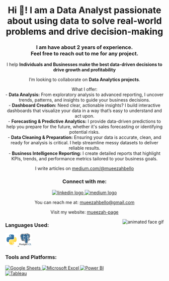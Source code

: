<h1 align="center">Hi 👋! I am a Data Analyst passionate about using data to solve real-world problems and drive decision-making </h1>
<h3 align="center">I am have about 2 years of experience. <br>Feel free to reach out to me for any project.</h3>

<p align="center"> I help <strong>Individuals and Businesses make the best data-driven decisions to drive growth and profitability</strong></p>
<p align="center"> I’m looking to collaborate on <strong>Data Analytics projects</strong>.</p>

<p align="center"> What I offer:<br>
- <strong>Data Analysis:</strong> From exploratory analysis to advanced reporting, I uncover trends, patterns, and insights to guide your business decisions.<br>
- <strong>Dashboard Creation:</strong> Need clear, actionable insights? I build interactive dashboards that visualize your data in a way that’s easy to understand and act upon.<br>
- <strong>Forecasting & Predictive Analytics:</strong> I provide data-driven predictions to help you prepare for the future, whether it's sales forecasting or identifying potential risks.<br>
- <strong> Data Cleaning & Preparation:</strong> Ensuring your data is accurate, clean, and ready for analysis is critical. I help streamline messy datasets to deliver reliable results.<br>
- <strong> Business Intelligence Reporting:</strong> I create detailed reports that highlight KPIs, trends, and performance metrics tailored to your business goals.</p>

<p align="center"> I write articles on <a href="https://medium.com/@mueezahbello" target="_blank">medium.com/@mueezahbello</a></p>

<h3 align="center">Connect with me:</h3>
<div align="center">
  <a href="https://linkedin.com/in/bello-mueezah-olajumoke" target="_blank">
    <img src="https://img.shields.io/static/v1?message=LinkedIn&logo=linkedin&label=&color=0077B5&logoColor=white&labelColor=&style=for-the-badge" height="35" alt="linkedin logo" />
  </a>
  <a href="https://medium.com/@mueezahbello" target="_blank">
    <img src="https://img.shields.io/static/v1?message=Medium&logo=medium&label=&color=000000&logoColor=white&labelColor=&style=for-the-badge" height="35" alt="medium logo" />
  </a>
  <p> You can reach me at: <a href="mailto:mueezahbello@gmail.com">mueezahbello@gmail.com</a></p>
  <p> Visit my website: <a href="https://sites.google.com/view/mueezah-page/home" target="_blank">mueezah-page</a></p>
</div>

<img align="right" height="150" src="https://i.imgflip.com/65efzo.gif" alt="animated face gif" />

<h3 align="left">Languages Used:</h3>
<p align="left"> 
  <a href="https://www.python.org" target="_blank" rel="noreferrer"> 
    <img src="https://raw.githubusercontent.com/devicons/devicon/master/icons/python/python-original.svg" alt="Python" width="40" height="40"/> 
  </a> 
  <a href="https://www.postgresql.org" target="_blank" rel="noreferrer"> 
    <img src="https://raw.githubusercontent.com/devicons/devicon/master/icons/postgresql/postgresql-original-wordmark.svg" alt="PostgreSQL" width="40" height="40"/> 
  </a>
</p>

<h3 align="left">Tools and Platforms:</h3>
<p align="left"> 
  <a href="https://www.google.com/sheets/about/" target="_blank" rel="noreferrer"> 
    <img src="https://th.bing.com/th/id/OIP.ePD3FJLcBTzBYc2Y0jzJhAAAAA?pid=ImgDet&rs=1" alt="Google Sheets" width="40" height="40"/>
  </a> 
  <a href="https://www.microsoft.com/en-us/microsoft-365/excel" target="_blank" rel="noreferrer"> 
    <img src="https://cdn.1min30.com/wp-content/uploads/2017/10/Logo-Excel-1.jpg" alt="Microsoft Excel" width="40" height="40"/>
  </a>
  <a href="https://powerbi.microsoft.com/" target="_blank" rel="noreferrer"> 
    <img src="https://deltalyz.com/wp-content/uploads/2023/02/Microsoft-Power-BI-Symbol.png" alt="Power BI" width="60" height="40"/>
  </a>
  <a href="https://www.tableau.com/" target="_blank" rel="noreferrer"> 
    <img src="https://analyticscanvas.com/wp-content/uploads/2017/09/tableau-software-icon.png" alt="Tableau" width="40" height="40"/>
  </a> 
</p>
